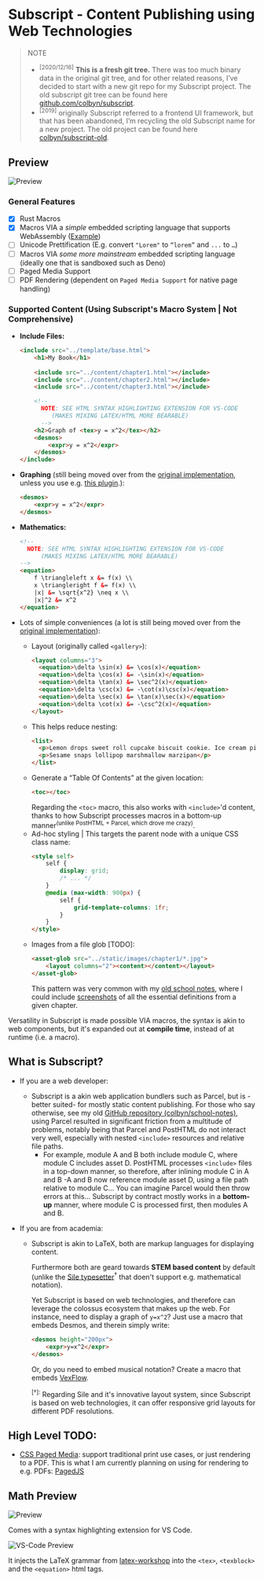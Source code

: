 # Subscript - Content Publishing using Web Technologies

> NOTE
> * <sup>[2020/12/16]</sup> **This is a fresh git tree.** There was too much binary data in the original git tree, and for other related reasons, I’ve decided to start with a new git repo for my Subscript project. The old subscript git tree can be found here [github.com/colbyn/subscript](https://github.com/colbyn/subscript).
> * <sup>[2019]</sup> originally Subscript referred to a frontend UI framework, but that has been abandoned, I’m recycling the old Subscript name for a new project. The old project can be found here [colbyn/subscript-old](https://github.com/colbyn/subscript-old).

## Preview

![Preview](assets/desmos-preview.png)

### General Features

- [x] Rust Macros
- [x] Macros VIA a *simple* embedded scripting language that supports WebAssembly ([Example](examples/school-notes/plugins/desmos.rhai))
- [ ] Unicode Prettification (E.g. convert `"Lorem"` to `“lorem”` and `...` to `…`)
- [ ] Macros VIA *some more mainstream* embedded scripting language (ideally one that is sandboxed such as Deno)
- [ ] Paged Media Support
- [ ] PDF Rendering (dependent on `Paged Media Support` for native page handling)

### Supported Content (Using Subscript's Macro System | Not Comprehensive)

- **Include Files:**
  ```html
  <include src="../template/base.html">
      <h1>My Book</h1>
      
      <include src="../content/chapter1.html"></include>
      <include src="../content/chapter2.html"></include>
      <include src="../content/chapter3.html"></include>

      <!--
        NOTE: SEE HTML SYNTAX HIGHLIGHTING EXTENSION FOR VS-CODE
           (MAKES MIXING LATEX/HTML MORE BEARABLE)
        -->
      <h2>Graph of <tex>y = x^2</tex></h2>
      <desmos>
          <expr>y = x^2</expr>
      </desmos>
  </include>
  ```

- **Graphing** (still being moved over from the [original implementation](https://github.com/colbyn/subscript/blob/master/src/macros.rs#L258), unless you use e.g. [this plugin](examples/school-notes/plugins/desmos.rhai).):
  ```html
  <desmos>
      <expr>y = x^2</expr>
  </desmos>
  ```

- **Mathematics:**
  ```html
  <!--
    NOTE: SEE HTML SYNTAX HIGHLIGHTING EXTENSION FOR VS-CODE
        (MAKES MIXING LATEX/HTML MORE BEARABLE)
  -->
  <equation>
      f \triangleleft x &= f(x) \\
      x \triangleright f &= f(x) \\
      |x| &= \sqrt{x^2} \neq x \\
      |x|^2 &= x^2
  </equation>
  ```

- Lots of simple conveniences (a lot is still being moved over from the [original implementation](https://github.com/colbyn/subscript)):
    * Layout (originally called `<gallery>`):
      ```html
      <layout columns="3">
        <equation>\delta \sin(x) &= \cos(x)</equation>
        <equation>\delta \cos(x) &= -\sin(x)</equation>
        <equation>\delta \tan(x) &= \sec^2(x)</equation>
        <equation>\delta \csc(x) &= -\cot(x)\csc(x)</equation>
        <equation>\delta \sec(x) &= \tan(x)\sec(x)</equation>
        <equation>\delta \cot(x) &= -\csc^2(x)</equation>
      </layout>
      ```
    * This helps reduce nesting:
      ```html
      <list>
        <p>Lemon drops sweet roll cupcake biscuit cookie. Ice cream pie apple pie fruitcake dessert sweet roll chocolate bar.</p>
        <p>Sesame snaps lollipop marshmallow marzipan</p>
      </list>
      ```
    * Generate a “Table Of Contents” at the given location:
      ```html
      <toc></toc>
      ```
      Regarding the `<toc>` macro, this also works with `<include>`'d content, thanks to how Subscript processes macros in a bottom-up manner<sup>(unlike PostHTML + Parcel, which drove me crazy)</sup>.
    * Ad-hoc styling | This targets the parent node with a unique CSS class name:
      ```html
      <style self>
          self {
              display: grid;
              /* ... */
          }
          @media (max-width: 900px) {
              self {
                  grid-template-columns: 1fr;
              }
          }
      </style>
      ```
    * Images from a file glob [TODO]:
      ```html
      <asset-glob src="../static/images/chapter1/*.jpg">
          <layout columns="2"><content></content></layout>
      </asset-glob>
      ```
      This pattern was very common with my [old school notes](https://colbyn.github.io/subscript/calc1/chapter6.html), where I could include [screenshots](https://colbyn.github.io/subscript/calc1/chapter6.html#2681476879558479754) of all the essential definitions from a given chapter.

Versatility in Subscript is made possible VIA macros, the syntax is akin to web components, but it's expanded out at **compile time**, instead of at runtime (i.e. a macro).


## What is Subscript?

- If you are a web developer:
    - Subscript is a akin web application bundlers such as Parcel, but is -better suited- for mostly static content publishing. For those who say otherwise, see my old [GitHub repository (colbyn/school-notes)](https://github.com/colbyn/school-notes), using Parcel resulted in significant friction from a multitude of problems, notably being that Parcel and PostHTML do not interact very well, especially with nested `<include>` resources and relative file paths.
      + For example, module A and B both include module C, where module C includes asset D. PostHTML processes `<include>` files in a top-down manner, so therefore, after inlining module C in A and B -A and B now reference module asset D, using a file path relative to module C... You can imagine Parcel would then throw errors at this... Subscript by contract mostly works in a **bottom-up** manner, where module C is processed first, then modules A and B.

- If you are from academia:
    - Subscript is akin to LaTeX, both are markup languages for displaying content.

      Furthermore both are geard towards **STEM based content** by default (unlike the [Sile typesetter](https://sile-typesetter.org)<sup>†</sup> that doen't support e.g. mathematical notation).

      Yet Subscript is based on web technologies, and therefore can leverage the colossus ecosystem that makes up the web. For instance, need to display a graph of `y=x^2`? Just use a macro that embeds Desmos, and therein simply write:
      ```html
      <desmos height="200px">
          <expr>y=x^2</expr>
      </desmos>
      ```
      
      Or, do you need to embed musical notation? Create a macro that embeds [VexFlow](https://www.vexflow.com/). 

      <sup>[†]:</sup> Regarding Sile and it's innovative layout system, since Subscript is based on web technologies, it can offer responsive grid layouts for different PDF resolutions.


## High Level TODO:

- [CSS Paged Media](https://www.w3.org/TR/css-page-3/): support traditional print use cases, or just rendering to a PDF. This is what I am currently planning on using for rendering to e.g. PDFs: [PagedJS](https://www.pagedjs.org)

## Math Preview

![Preview](assets/preview.png)

Comes with a syntax highlighting extension for VS Code.

![VS-Code Preview](assets/preview-vscode-plugin.png)

It injects the LaTeX grammar from [latex-workshop](https://marketplace.visualstudio.com/items?itemName=James-Yu.latex-workshop) into the `<tex>`, `<texblock>` and the `<equation>` html tags. 


